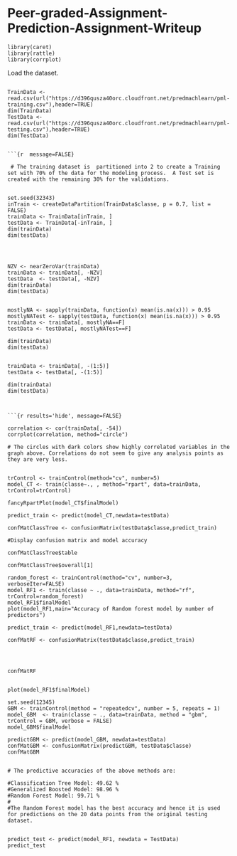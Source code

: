 # Peer-graded-Assignment-Prediction-Assignment-Writeup


```{r results='hide', message=FALSE}
library(caret)
library(rattle)
library(corrplot)
```


Load the dataset.
```{r results='hide', message=FALSE}

TrainData <- read.csv(url("https://d396qusza40orc.cloudfront.net/predmachlearn/pml-training.csv"),header=TRUE)
dim(TrainData)
TestData <- read.csv(url("https://d396qusza40orc.cloudfront.net/predmachlearn/pml-testing.csv"),header=TRUE)
dim(TestData)


```{r  message=FALSE}

 # The training dataset is  partitioned into 2 to create a Training set with 70% of the data for the modeling process.  A Test set is created with the remaining 30% for the validations.


set.seed(32343)
inTrain <- createDataPartition(TrainData$classe, p = 0.7, list = FALSE)
trainData <- TrainData[inTrain, ]
testData <- TrainData[-inTrain, ]
dim(trainData)
dim(testData)




NZV <- nearZeroVar(trainData)
trainData <- trainData[, -NZV]
testData  <- testData[, -NZV]
dim(trainData)
dim(testData)


mostlyNA <- sapply(trainData, function(x) mean(is.na(x))) > 0.95
mostlyNATest <- sapply(testData, function(x) mean(is.na(x))) > 0.95
trainData <- trainData[, mostlyNA==F]
testData <- testData[, mostlyNATest==F]

dim(trainData)
dim(testData)


trainData <- trainData[, -(1:5)]
testData <- testData[, -(1:5)]

dim(trainData)
dim(testData)



```{r results='hide', message=FALSE}

correlation <- cor(trainData[, -54])
corrplot(correlation, method="circle")

# The circles with dark colors show highly correlated variables in the graph above. Correlations do not seem to give any analysis points as they are very less.

```



```{r message=FALSE}

trControl <- trainControl(method="cv", number=5)
model_CT <- train(classe~., , method="rpart", data=trainData, trControl=trControl)

fancyRpartPlot(model_CT$finalModel)

predict_train <- predict(model_CT,newdata=testData)

confMatClassTree <- confusionMatrix(testData$classe,predict_train)

#Display confusion matrix and model accuracy

confMatClassTree$table

confMatClassTree$overall[1]

```


```{r message=FALSE}
random_forest <- trainControl(method="cv", number=3, verboseIter=FALSE)
model_RF1 <- train(classe ~ ., data=trainData, method="rf", trControl=random_forest)
model_RF1$finalModel
plot(model_RF1,main="Accuracy of Random forest model by number of predictors")

predict_train <- predict(model_RF1,newdata=testData)

confMatRF <- confusionMatrix(testData$classe,predict_train)




confMatRF


plot(model_RF1$finalModel)
```



```{r  message=FALSE}
set.seed(12345)
GBM <- trainControl(method = "repeatedcv", number = 5, repeats = 1)
model_GBM  <- train(classe ~ ., data=trainData, method = "gbm", trControl = GBM, verbose = FALSE)
model_GBM$finalModel

predictGBM <- predict(model_GBM, newdata=testData)
confMatGBM <- confusionMatrix(predictGBM, testData$classe)
confMatGBM
```

```{r message=FALSE}

# The predictive accuracies of the above methods are:

#Classification Tree Model: 49.62 %
#Generalized Boosted Model: 98.96 %       
#Random Forest Model: 99.71 %
#
#The Random Forest model has the best accuracy and hence it is used for predictions on the 20 data points from the original testing dataset.


predict_test <- predict(model_RF1, newdata = TestData)
predict_test
```

